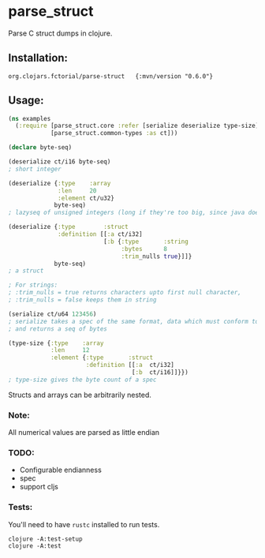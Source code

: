 # parse_struct

Parse C struct dumps in clojure.

## Installation:

```
org.clojars.fctorial/parse-struct   {:mvn/version "0.6.0"}
```

## Usage:

```clojure
(ns examples
  (:require [parse_struct.core :refer [serialize deserialize type-size]]
            [parse_struct.common-types :as ct]))

(declare byte-seq)

(deserialize ct/i16 byte-seq)
; short integer

(deserialize {:type    :array
              :len     20
              :element ct/u32}
             byte-seq)
; lazyseq of unsigned integers (long if they're too big, since java doesn't have unsigned. Large longs are stored in bigint)

(deserialize {:type        :struct
              :definition [[:a ct/i32]
                           [:b {:type       :string
                                :bytes      8
                                :trim_nulls true}]]}
             byte-seq)
; a struct

; For strings:
; :trim_nulls = true returns characters upto first null character,
; :trim_nulls = false keeps them in string

(serialize ct/u64 123456)
; serialize takes a spec of the same format, data which must conform to that spec (otherwise IllegalArgumentException)
; and returns a seq of bytes

(type-size {:type    :array
            :len     12
            :element {:type       :struct
                      :definition [[:a  ct/i32]
                                   [:b  ct/i16]]}})
; type-size gives the byte count of a spec
```

Structs and arrays can be arbitrarily nested.

### Note:

All numerical values are parsed as little endian

### TODO:

* Configurable endianness
* spec
* support cljs

### Tests:

You'll need to have `rustc` installed to run tests.

```
clojure -A:test-setup
clojure -A:test
```
